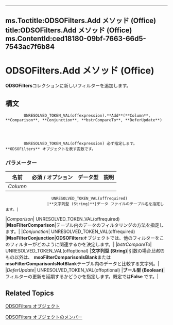 

---
ms.Toctitle:ODSOFilters.Add メソッド (Office)
title:ODSOFilters.Add メソッド (Office)
ms.ContentId:ced18180-09bf-7663-66d5-7543ac7f6b84
---
# ODSOFilters.Add メソッド (Office)




**ODSOFilters**コレクションに新しいフィルターを追加します。

## 構文

            UNRESOLVED_TOKEN_VAL(offexpression).**Add**(**Column**, **Comparison**, **Conjunction**, **bstrCompareTo**, **DeferUpdate**)




            UNRESOLVED_TOKEN_VAL(offexpression) 必ず指定します。**ODSOFilters** オブジェクトを表す変数です。

### パラメーター

|**名前**|**必須 / オプション**|**データ型**|**説明**|
|---|---|---|---|
|*Column*|
                        UNRESOLVED_TOKEN_VAL(offrequired)
                      |**文字列型 (String)**|データ ファイルのテーブル名を指定します。|
|*Comparison*|
                        UNRESOLVED_TOKEN_VAL(offrequired)
                      |**MsoFilterComparison**|テーブル内のデータのフィルタリングの方法を指定します。|
|*Conjunction*|
                        UNRESOLVED_TOKEN_VAL(offrequired)
                      |**MsoFilterConjunction**|**ODSOFilters**オブジェクトでは、他のフィルターをこのフィルターがどのように関連するかを決定します。|
|*bstrCompareTo*|
                        UNRESOLVED_TOKEN_VAL(offoptional)
                      |**文字列型 (String)**|引数の場合*比較*のもの以外は、 **msoFilterComparisonIsBlank**または**msoFilterComparisonIsNotBlank**テーブル内のデータと比較する文字列。|
|*DeferUpdate*|
                        UNRESOLVED_TOKEN_VAL(offoptional)
                      |**ブール型 (Boolean)**|フィルターの更新を延期するかどうかを指定します。既定では**False** です。|





## Related Topics

[ODSOFilters オブジェクト](e706745d-3890-81e8-6c9a-4c6bf67387ee.md)

[ODSOFilters オブジェクトのメンバー](af01ccb0-034e-017b-2885-9301b5bda139.md)





